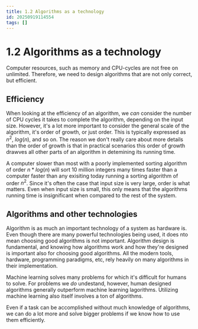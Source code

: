 ```yaml
---
title: 1.2 Algorithms as a technology
id: 20250919114554
tags: []
---
```


# 1.2 Algorithms as a technology
Computer resources, such as memory and CPU-cycles are not free on unlimited. Therefore, we need to design algorithms that are not only correct, but efficient.

## Efficiency
When looking at the efficiency of an algorithm, we _can_ consider the number of CPU cycles it takes to complete the algorithm, depending on the input size. However, it's a lot more important to consider the general scale of the algorithm, it's order of growth, or just order. This is typically expressed as $n^2$, $log(n)$, and so on. The reason we don't really care about more details than the order of growth is that in practical scenarios this order of growth drawves all other parts of an algorithm in detemining its running time.

A computer slower than most with a poorly implemented sorting algorithm of order $n*log(n)$ will sort 10 million integers many times faster than a computer faster than any exisiting today running a sorting algorithm of order $n^2$.
Since it's often the case that input size is very large, order is what matters. Even when input size is small, this only means that the algorithms running time is insignificant when compared to the rest of the system.

## Algorithms and other technologies
Algorithm is as much an important technology of a system as hardware is. Even though there are many powerful technologies being used, it does nto mean choosing good algorithms is not important. Algorithm design is fundamental, and knowing how algorithms work and how they're designed is important also for choosing good algorithms. All the modern tools, hardware, programming paradigms, etc, rely heavily on many algorithms in their implementation.

Machine learning solves many problems for which it's difficult for humans to solve. For problems we _do_ undestand, however, human designed algorithms generally outperform machine learning lagorithms. Utilizing machine learning also itself involves a ton of algorithms.

Even if a task can be accomplished without much knowledge of algorithms, we can do a lot more and solve bigger problems if we know how to use them efficiently.
